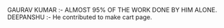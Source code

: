 GAURAV KUMAR :- ALMOST 95% OF THE WORK DONE BY HIM ALONE.
DEEPANSHU :- He contributed to make cart page.